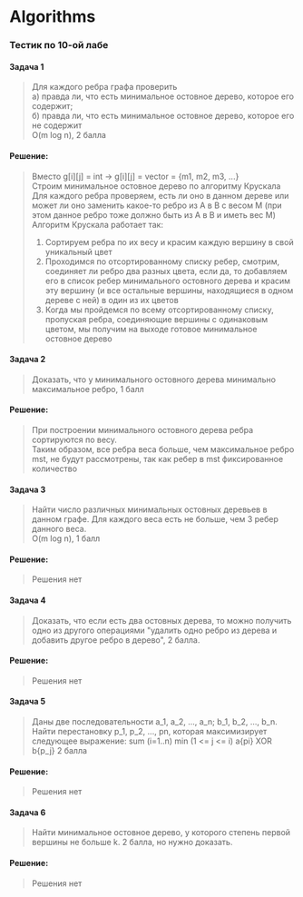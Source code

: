 # Algorithms
### Тестик по 10-ой лабе
#### Задача 1  
  > Для каждого ребра графа проверить  
  > а) правда ли, что есть минимальное остовное дерево, которое его содержит;  
  > б) правда ли, что есть минимальное остовное дерево, которое его не содержит  
  > O(m log n), 2 балла  
#### Решение:  
  > Вместо g[i][j] = int -> g[i][j] = vector<int> = {m1, m2, m3, ...}  
  > Строим минимальное остовное дерево по алгоритму Крускала
  Для каждого ребра проверяем, есть ли оно в данном дереве или может ли оно заменить какое-то ребро из A в B с весом M (при этом данное ребро тоже должно быть из А в В и иметь вес М)
  > Алгоритм Крускала работает так:  
  > 1) Сортируем ребра по их весу и красим каждую вершину в свой уникальный цвет  
  > 2) Проходимся по отсортированному списку ребер, смотрим, соединяет ли ребро два разных цвета, если да, то добавляем его в список ребер минимального остовного дерева и красим эту вершину (и все остальные вершины, находящиеся в одном дереве с ней) в один из их цветов
  > 3) Когда мы пройдемся по всему отсортированному списку, пропуская ребра, соединяющие вершины с одинаковым цветом, мы получим на выходе готовое минимальное остовное дерево  
#### Задача 2  
  > Доказать, что у минимального остовного дерева минимально максимальное ребро, 1 балл
#### Решение:  
  > При построении минимального остовного дерева ребра сортируются по весу.<br>
  > Таким образом, все ребра веса больше, чем максимальное ребро mst, не будут рассмотрены, так как ребер в mst фиксированное количество
#### Задача 3  
  > Найти число различных минимальных остовных деревьев в данном графе. Для каждого веса есть не больше, чем 3 ребер данного веса.  
  > O(m log n), 1 балл
#### Решение:  
  > Решения нет
#### Задача 4  
  > Доказать, что если есть два остовных дерева, то можно получить одно из другого операциями "удалить одно ребро из дерева и добавить другое ребро в дерево", 2 балла.
#### Решение:  
  > Решения нет
#### Задача 5
  > Даны две последовательности a_1, a_2, ..., a_n; b_1, b_2, ..., b_n.
  > Найти перестановку p_1, p_2, ..., pn, которая максимизирует следующее выражение:
  > sum (i=1..n) min (1 <= j <= i) a{pi} XOR b{p_j}
  > 2 балла
#### Решение:  
  > Решения нет
#### Задача 6
  > Найти минимальное остовное дерево, у которого степень первой вершины не больше k. 2 балла, но нужно доказать.
#### Решение:  
  > Решения нет
